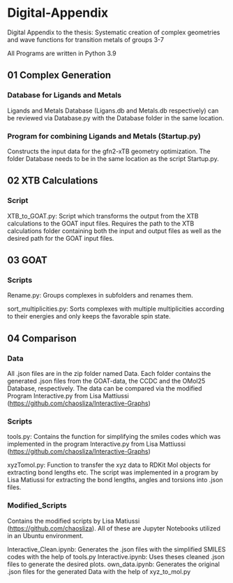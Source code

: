 # Digital-Appendix
Digital Appendix to the thesis: Systematic creation of complex geometries and wave functions for transition metals of groups 3-7

All Programs are written in Python 3.9

## 01 Complex Generation
### Database for Ligands and Metals
Ligands and Metals Database (Ligans.db and Metals.db respectively) can be reviewed via Database.py with the Database folder in the same location.

### Program for combining Ligands and Metals (Startup.py)
Constructs the input data for the gfn2-xTB geometry optimization. The folder Database needs to be in the same location as the script Startup.py.

## 02 XTB Calculations

### Script
XTB_to_GOAT.py: Script which transforms the output from the XTB calculations to the GOAT input files. Requires the path to the XTB calculations folder containing both the input and output files as well as the desired path for the GOAT input files.

## 03 GOAT
### Scripts
Rename.py: Groups complexes in subfolders and renames them.

sort_multiplicities.py: Sorts complexes with multiple multiplicities according to their energies and only keeps the favorable spin state.

## 04 Comparison
### Data
All .json files are in the zip folder named Data.
Each folder contains the generated .json files from the GOAT-data, the CCDC and the OMol25 Database, respectively. The data can be compared via the modified Program Interactive.py from Lisa Mattiussi (https://github.com/chaosliza/Interactive-Graphs)

### Scripts
tools.py: Contains the function for simplifying the smiles codes which was implemented in the program Interactive.py from Lisa Mattiussi (https://github.com/chaosliza/Interactive-Graphs)

xyzTomol.py: Function to transfer the xyz data to RDKit Mol objects for extracting bond lengths etc. The script was implemented in a program by Lisa Matiussi for extracting the bond lengths, angles and torsions into .json files.

### Modified_Scripts
Contains the modified scripts by Lisa Matiussi (https://github.com/chaosliza). All of these are Jupyter Notebooks utilized in an Ubuntu environment.

Interactive_Clean.ipynb: Generates the .json files with the simplified SMILES codes with the help of tools.py
Interactive.ipynb: Uses theses cleaned .json files to generate the desired plots.
own_data.ipynb: Generates the original .json files for the generated Data with the help of xyz_to_mol.py